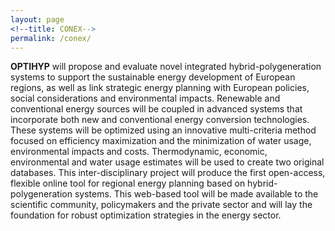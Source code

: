 ```yaml
---
layout: page
<!--title: CONEX-->
permalink: /conex/
---
```


**OPTIHYP** will propose and evaluate novel integrated hybrid-polygeneration systems to support the 
sustainable energy development of European regions, as well as link strategic energy planning with 
European policies, social considerations and environmental impacts. Renewable and conventional energy sources 
will be coupled in advanced systems that incorporate both new and conventional energy conversion technologies. 
These systems will be optimized using an innovative multi-criteria method focused on efficiency maximization 
and the minimization of water usage, environmental impacts and costs. Thermodynamic, economic, environmental 
and water usage estimates will be used to create two original databases. This inter-disciplinary project will 
produce the first open-access, flexible online tool for regional energy planning based on hybrid-polygeneration 
systems. This web-based tool will be made available to the scientific community, policymakers and the private 
sector and will lay the foundation for robust optimization strategies in the energy sector.

